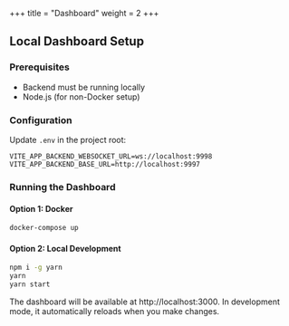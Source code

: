 +++
title = "Dashboard"
weight = 2
+++

## Local Dashboard Setup

### Prerequisites

- Backend must be running locally
- Node.js (for non-Docker setup)

### Configuration

Update `.env` in the project root:
```env
VITE_APP_BACKEND_WEBSOCKET_URL=ws://localhost:9998
VITE_APP_BACKEND_BASE_URL=http://localhost:9997
```

### Running the Dashboard

#### Option 1: Docker

```bash
docker-compose up
```

#### Option 2: Local Development

```bash
npm i -g yarn
yarn
yarn start
```

The dashboard will be available at http://localhost:3000. In development mode, it automatically reloads when you make changes.